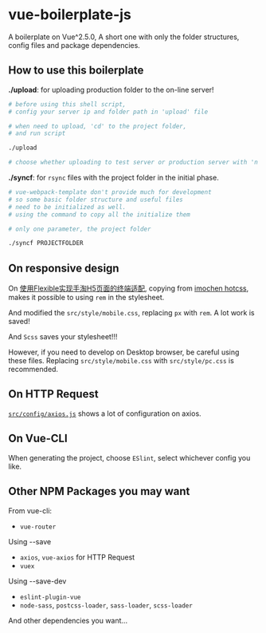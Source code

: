 # vue-boilerplate-js

A boilerplate on Vue^2.5.0, A short one with only the folder structures, config files and package dependencies.

## How to use this boilerplate

**./upload**: for uploading production folder to the on-line server!

```bash
# before using this shell script,
# config your server ip and folder path in 'upload' file

# when need to upload, 'cd' to the project folder,
# and run script

./upload

# choose whether uploading to test server or production server with 'n' or 'y'

```

**./syncf**: for `rsync` files with the project folder in the initial phase.

```bash
# vue-webpack-template don't provide much for development
# so some basic folder structure and useful files
# need to be initialized as well.
# using the command to copy all the initialize them

# only one parameter, the project folder

./syncf PROJECTFOLDER

```

## On responsive design

On [使用Flexible实现手淘H5页面的终端适配](https://www.w3cplus.com/mobile/lib-flexible-for-html5-layout.html), copying from [imochen hotcss](https://github.com/imochen/hotcss), makes it possible to using `rem` in the stylesheet.

And modified the `src/style/mobile.css`, replacing `px` with `rem`. A lot work is saved!

And `Scss` saves your stylesheet!!!

However, if you need to develop on Desktop browser, be careful using these files. Replacing `src/style/mobile.css` with `src/style/pc.css` is recommended.

## On HTTP Request

[`src/config/axios.js`](./src/config/axios.js) shows a lot of configuration on axios.

## On Vue-CLI

When generating the project, choose `ESlint`, select whichever config you like.

## Other NPM Packages you may want

From vue-cli:
- `vue-router`

Using --save
- `axios`, `vue-axios` for HTTP Request
- `vuex`

Using --save-dev
- `eslint-plugin-vue`
- `node-sass`, `postcss-loader`, `sass-loader`, `scss-loader`

And other dependencies you want...
